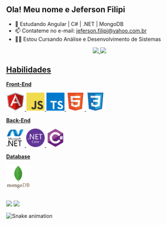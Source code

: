 ## Ola! Meu nome e Jeferson Filipi 

- 🌱 Estudando Angular | C# | .NET | MongoDB
- 📫 Contateme no e-mail: jeferson.filipi@yahoo.com.br
- 🧑‍💻 Estou Cursando Análise e Desenvolvimento de Sistemas

<div align="center">
  <a href="https://github.com/Jefersonjf">
  <img height="180em" src="https://github-readme-stats.vercel.app/api?username=Jefersonjf&show_icons=true&theme=dark&include_all_commits=true&count_private=true"/>
  <img height="180em" src="https://github-readme-stats.vercel.app/api/top-langs/?username=Jefersonjf&layout=compact&langs_count=7&theme=dark"/>
</div>
  
  ## Habilidades

**Front-End**

<code><img height="50" src="https://github.com/devicons/devicon/blob/master/icons/angularjs/angularjs-original.svg"></code>
<code><img height="50" src="https://github.com/devicons/devicon/blob/master/icons/javascript/javascript-original.svg"></code>
<code><img height="50" src="https://github.com/devicons/devicon/blob/master/icons/typescript/typescript-original.svg"></code>
<code><img height="50" src="https://raw.githubusercontent.com/devicons/devicon/master/icons/html5/html5-original.svg"></code>
<code><img height="50" src="https://raw.githubusercontent.com/devicons/devicon/master/icons/css3/css3-original.svg"></code>


**Back-End**

<code><img height="50" src="https://github.com/devicons/devicon/blob/master/icons/dot-net/dot-net-original-wordmark.svg"></code>
<code><img height="50" src="https://github.com/devicons/devicon/blob/master/icons/dotnetcore/dotnetcore-original.svg"></code>
<code><img height="50" src="https://github.com/devicons/devicon/blob/master/icons/csharp/csharp-original.svg"></code>


**Database**

<code><img height="65" src="https://github.com/devicons/devicon/blob/master/icons/mongodb/mongodb-original-wordmark.svg"></code>


  ##
 
<div> 
  <a href="https://www.instagram.com/jefersonfilipi" target="_blank"><img src="https://img.shields.io/badge/-Instagram-%23E4405F?style=for-the-badge&logo=instagram&logoColor=white" target="_blank"></a>
 	<a href="https://www.linkedin.com/in/jeferson-filipi" target="_blank"><img src="https://img.shields.io/badge/-LinkedIn-%230077B5?style=for-the-badge&logo=linkedin&logoColor=white" target="_blank"></a> 

  
  ![Snake animation](https://github.com/Jefersonjf/Jefersonjf/blob/output/github-contribution-grid-snake.svg)
  
</div>
